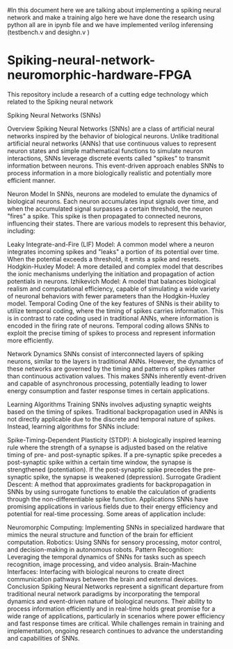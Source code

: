#In this document here we are talking about implementing a spiking neural network and make a training algo
here we have done the research using python  all are in ipynb file and we have implemented verilog inferensing (testbench.v and desighn.v )

# Spiking-neural-network-neuromorphic-hardware-FPGA
This repository include a research of a cutting edge technology which related to the Spiking neural network

Spiking Neural Networks (SNNs)

Overview
Spiking Neural Networks (SNNs) are a class of artificial neural networks inspired by the behavior of biological neurons. Unlike traditional artificial neural networks (ANNs) that use continuous values to represent neuron states and simple mathematical functions to simulate neuron interactions, SNNs leverage discrete events called "spikes" to transmit information between neurons. This event-driven approach enables SNNs to process information in a more biologically realistic and potentially more efficient manner.

Neuron Model
In SNNs, neurons are modeled to emulate the dynamics of biological neurons. Each neuron accumulates input signals over time, and when the accumulated signal surpasses a certain threshold, the neuron "fires" a spike. This spike is then propagated to connected neurons, influencing their states. There are various models to represent this behavior, including:

Leaky Integrate-and-Fire (LIF) Model: A common model where a neuron integrates incoming spikes and "leaks" a portion of its potential over time. When the potential exceeds a threshold, it emits a spike and resets.
Hodgkin-Huxley Model: A more detailed and complex model that describes the ionic mechanisms underlying the initiation and propagation of action potentials in neurons.
Izhikevich Model: A model that balances biological realism and computational efficiency, capable of simulating a wide variety of neuronal behaviors with fewer parameters than the Hodgkin-Huxley model.
Temporal Coding
One of the key features of SNNs is their ability to utilize temporal coding, where the timing of spikes carries information. This is in contrast to rate coding used in traditional ANNs, where information is encoded in the firing rate of neurons. Temporal coding allows SNNs to exploit the precise timing of spikes to process and represent information more efficiently.

Network Dynamics
SNNs consist of interconnected layers of spiking neurons, similar to the layers in traditional ANNs. However, the dynamics of these networks are governed by the timing and patterns of spikes rather than continuous activation values. This makes SNNs inherently event-driven and capable of asynchronous processing, potentially leading to lower energy consumption and faster response times in certain applications.

Learning Algorithms
Training SNNs involves adjusting synaptic weights based on the timing of spikes. Traditional backpropagation used in ANNs is not directly applicable due to the discrete and temporal nature of spikes. Instead, learning algorithms for SNNs include:

Spike-Timing-Dependent Plasticity (STDP): A biologically inspired learning rule where the strength of a synapse is adjusted based on the relative timing of pre- and post-synaptic spikes. If a pre-synaptic spike precedes a post-synaptic spike within a certain time window, the synapse is strengthened (potentiation). If the post-synaptic spike precedes the pre-synaptic spike, the synapse is weakened (depression).
Surrogate Gradient Descent: A method that approximates gradients for backpropagation in SNNs by using surrogate functions to enable the calculation of gradients through the non-differentiable spike function.
Applications
SNNs have promising applications in various fields due to their energy efficiency and potential for real-time processing. Some areas of application include:

Neuromorphic Computing: Implementing SNNs in specialized hardware that mimics the neural structure and function of the brain for efficient computation.
Robotics: Using SNNs for sensory processing, motor control, and decision-making in autonomous robots.
Pattern Recognition: Leveraging the temporal dynamics of SNNs for tasks such as speech recognition, image processing, and video analysis.
Brain-Machine Interfaces: Interfacing with biological neurons to create direct communication pathways between the brain and external devices.
Conclusion
Spiking Neural Networks represent a significant departure from traditional neural network paradigms by incorporating the temporal dynamics and event-driven nature of biological neurons. Their ability to process information efficiently and in real-time holds great promise for a wide range of applications, particularly in scenarios where power efficiency and fast response times are critical. While challenges remain in training and implementation, ongoing research continues to advance the understanding and capabilities of SNNs.





